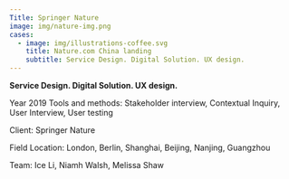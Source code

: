 ```yaml
---
Title: Springer Nature
image: img/nature-img.png
cases:
  - image: img/illustrations-coffee.svg
    title: Nature.com China landing
    subtitle: Service Design. Digital Solution. UX design.
---
```

**Service Design. Digital Solution. UX design.**
      

Year 2019 Tools and methods: Stakeholder interview, Contextual Inquiry,
User Interview, User testing

Client: Springer Nature

Field Location: London, Berlin, Shanghai, Beijing, Nanjing, Guangzhou

Team: Ice Li, Niamh Walsh, Melissa Shaw
